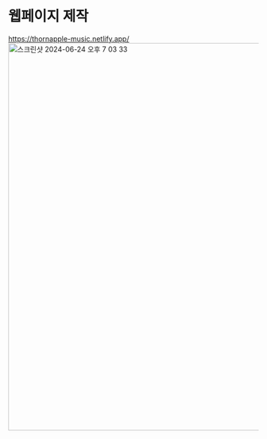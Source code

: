 # 웹페이지 제작 
https://thornapple-music.netlify.app/
<img width="781" alt="스크린샷 2024-06-24 오후 7 03 33" src="https://github.com/yymoongchi/Web_basic/assets/75613475/6bc15584-7351-4de8-9d7e-d265e11dc89a">
